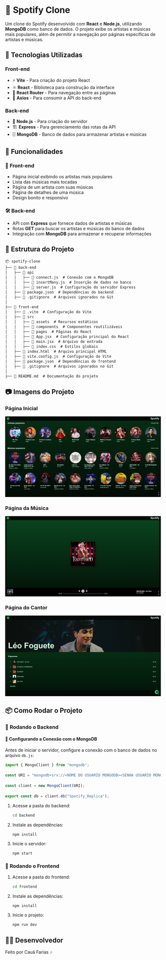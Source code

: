 # 🎵 Spotify Clone

Um clone do Spotify desenvolvido com **React** e **Node.js**, utilizando **MongoDB** como banco de dados. O projeto exibe os artistas e músicas mais populares, além de permitir a navegação por páginas específicas de artistas e músicas.

## 🚀 Tecnologias Utilizadas

### **Front-end**
- ⚡ **Vite** - Para criação do projeto React
- ⚛️ **React** - Biblioteca para construção da interface
- 🔀 **React Router** - Para navegação entre as páginas
- 📡 **Axios** - Para consumir a API do back-end

### **Back-end**
- 🚀 **Node.js** - Para criação do servidor
- 🏗 **Express** - Para gerenciamento das rotas da API
- 🗄 **MongoDB** - Banco de dados para armazenar artistas e músicas

## 📌 Funcionalidades

### 🎨 **Front-end**
- Página inicial exibindo os artistas mais populares
- Lista das músicas mais tocadas
- Página de um artista com suas músicas
- Página de detalhes de uma música
- Design bonito e responsivo

### 🛠 **Back-end**
- API com **Express** que fornece dados de artistas e músicas
- Rotas **GET** para buscar os artistas e músicas do banco de dados
- Integração com **MongoDB** para armazenar e recuperar informações

## 📂 Estrutura do Projeto

```
📦 spotify-clone
├── 📁 back-end
│   ├── 📁 api
│   │   ├── 📄 connect.js  # Conexão com o MongoDB
│   │   ├── 📄 insertMany.js  # Inserção de dados no banco
│   │   ├── 📄 server.js  # Configuração do servidor Express
│   ├── 📄 package.json  # Dependências do backend
│   ├── 📄 .gitignore  # Arquivos ignorados no Git
│
├── 📁 front-end
│   ├── 📁 .vite  # Configuração do Vite
│   ├── 📁 src
│   │   ├── 📁 assets  # Recursos estáticos
│   │   ├── 📁 components  # Componentes reutilizáveis
│   │   ├── 📁 pages  # Páginas do React
│   │   ├── 📄 App.jsx  # Configuração principal do React
│   │   ├── 📄 main.jsx  # Arquivo de entrada
│   │   ├── 📄 index.css  # Estilos globais
│   ├── 📄 index.html  # Arquivo principal HTML
│   ├── 📄 vite.config.js  # Configuração do Vite
│   ├── 📄 package.json  # Dependências do frontend
│   ├── 📄 .gitignore  # Arquivos ignorados no Git
│
├── 📄 README.md  # Documentação do projeto
```

## 📷 Imagens do Projeto

### Página Inicial
![Página Inicial](https://github.com/CauZy-Goes/Spotify_Replica/blob/main/Spotify_Imgs/main.png)

### Página da Música
![Página da Música](https://github.com/CauZy-Goes/Spotify_Replica/blob/main/Spotify_Imgs/song.png)

### Página do Cantor
![Página do Cantor](https://github.com/CauZy-Goes/Spotify_Replica/blob/main/Spotify_Imgs/singer.png)

## 📦 Como Rodar o Projeto

### 🔧 **Rodando o Backend**

#### 🔗 Configurando a Conexão com o MongoDB

Antes de iniciar o servidor, configure a conexão com o banco de dados no arquivo `db.js`:

```javascript
import { MongoClient } from "mongodb";

const URI = "mongodb+srv://<NOME DO USUARIO MONGODB><SENHA USUARIO MONGODB>@cluster0.dhtco.mongodb.net/?retryWrites=true&w=majority&appName=Cluster0";

const client = new MongoClient(URI);

export const db = client.db("Spotify_Replica");
```


1. Acesse a pasta do backend:
   ```sh
   cd backend
   ```
2. Instale as dependências:
   ```sh
   npm install
   ```
3. Inicie o servidor:
   ```sh
   npm start
   ```

### 🎨 **Rodando o Frontend**

1. Acesse a pasta do frontend:
   ```sh
   cd frontend
   ```
2. Instale as dependências:
   ```sh
   npm install
   ```
3. Inicie o projeto:
   ```sh
   npm run dev
   ```

## 🧑‍💻 Desenvolvedor

Feito por Cauã Farias 🎶

